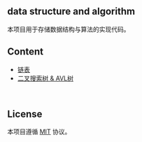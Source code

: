 ## data structure and algorithm

本项目用于存储数据结构与算法的实现代码。

## Content
- [链表](https://github.com/jynxio/data-structure-and-algorithm/blob/main/LinkedList.js)
- [二叉搜索树 & AVL树](https://github.com/jynxio/data-structure-and-algorithm/blob/main/Tree.js)

<br />

## License

本项目遵循 [MIT](https://github.com/jynxio/leetcode-everyday/blob/main/LICENSE) 协议。

